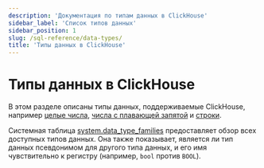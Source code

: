 ```yaml
---
description: 'Документация по типам данных в ClickHouse'
sidebar_label: 'Список типов данных'
sidebar_position: 1
slug: /sql-reference/data-types/
title: 'Типы данных в ClickHouse'
---
```



# Типы данных в ClickHouse

В этом разделе описаны типы данных, поддерживаемые ClickHouse, например [целые числа](int-uint.md), [числа с плавающей запятой](float.md) и [строки](string.md).

Системная таблица [system.data_type_families](/operations/system-tables/data_type_families) предоставляет
обзор всех доступных типов данных.
Она также показывает, является ли тип данных псевдонимом для другого типа данных, и его имя чувствительно к регистру (например, `bool` против `BOOL`).
